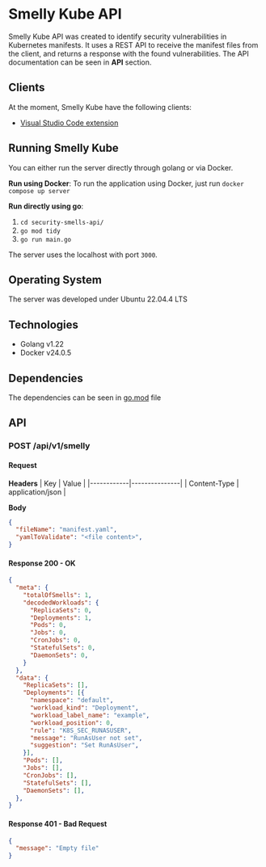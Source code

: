 # Smelly Kube API

Smelly Kube API was created to identify security vulnerabilities in Kubernetes manifests. It uses a REST API to receive the manifest files from the client, and returns a response with the found vulnerabilities. The API documentation can be seen in **API** section.

## Clients

At the moment, Smelly Kube have the following clients:
- [Visual Studio Code extension](https://github.com/VitorOriel/smelly-kube-vscode-plugin)

## Running Smelly Kube
You can either run the server directly through golang or via Docker.

**Run using Docker**:
To run the application using Docker, just run `docker compose up server`

**Run directly using go**:
1. `cd security-smells-api/`
2. `go mod tidy`
3. `go run main.go`

The server uses the localhost with port `3000`.

## Operating System

The server was developed under Ubuntu 22.04.4 LTS

## Technologies

- Golang v1.22
- Docker v24.0.5

## Dependencies

The dependencies can be seen in [go.mod](security-smells-api/go.mod) file

## API
### POST /api/v1/smelly
#### Request
**Headers**
| Key        | Value         |
|------------|---------------|
| Content-Type | application/json |

**Body**
```json
{
  "fileName": "manifest.yaml",
  "yamlToValidate": "<file content>",
}
```

#### Response 200 - OK
```json
{
  "meta": {
    "totalOfSmells": 1,
    "decodedWorkloads": {
      "ReplicaSets": 0,
      "Deployments": 1,
      "Pods": 0,
      "Jobs": 0,
      "CronJobs": 0,
      "StatefulSets": 0,
      "DaemonSets": 0,
    }
  },
  "data": {
    "ReplicaSets": [],
    "Deployments": [{
      "namespace": "default",
      "workload_kind": "Deployment",
      "workload_label_name": "example",
      "workload_position": 0,
      "rule": "K8S_SEC_RUNASUSER",
      "message": "RunAsUser not set",
      "suggestion": "Set RunAsUser",
    }],
    "Pods": [],
    "Jobs": [],
    "CronJobs": [],
    "StatefulSets": [],
    "DaemonSets": [],
  },
}
```

#### Response 401 - Bad Request
```json
{
  "message": "Empty file"
}
```
